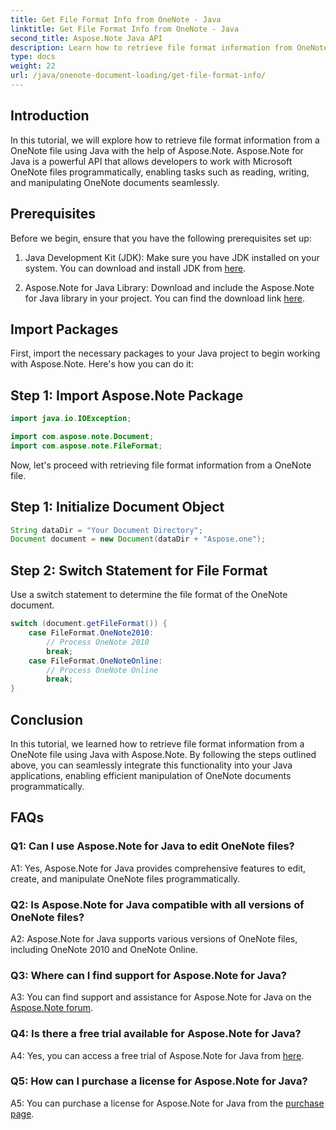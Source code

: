 ```yaml
---
title: Get File Format Info from OneNote - Java
linktitle: Get File Format Info from OneNote - Java
second_title: Aspose.Note Java API
description: Learn how to retrieve file format information from OneNote files using Java with Aspose.Note.
type: docs
weight: 22
url: /java/onenote-document-loading/get-file-format-info/
---
```

## Introduction

In this tutorial, we will explore how to retrieve file format information from a OneNote file using Java with the help of Aspose.Note. Aspose.Note for Java is a powerful API that allows developers to work with Microsoft OneNote files programmatically, enabling tasks such as reading, writing, and manipulating OneNote documents seamlessly.

## Prerequisites

Before we begin, ensure that you have the following prerequisites set up:

1. Java Development Kit (JDK): Make sure you have JDK installed on your system. You can download and install JDK from [here](https://www.oracle.com/java/technologies/javase-jdk11-downloads.html).

2. Aspose.Note for Java Library: Download and include the Aspose.Note for Java library in your project. You can find the download link [here](https://releases.aspose.com/note/java/).

## Import Packages

First, import the necessary packages to your Java project to begin working with Aspose.Note. Here's how you can do it:

## Step 1: Import Aspose.Note Package

```java
import java.io.IOException;

import com.aspose.note.Document;
import com.aspose.note.FileFormat;


```

Now, let's proceed with retrieving file format information from a OneNote file.

## Step 1: Initialize Document Object

```java
String dataDir = "Your Document Directory";
Document document = new Document(dataDir + "Aspose.one");
```

## Step 2: Switch Statement for File Format

Use a switch statement to determine the file format of the OneNote document.

```java
switch (document.getFileFormat()) {
    case FileFormat.OneNote2010:
        // Process OneNote 2010
        break;
    case FileFormat.OneNoteOnline:
        // Process OneNote Online
        break;
}
```

## Conclusion

In this tutorial, we learned how to retrieve file format information from a OneNote file using Java with Aspose.Note. By following the steps outlined above, you can seamlessly integrate this functionality into your Java applications, enabling efficient manipulation of OneNote documents programmatically.

## FAQs

### Q1: Can I use Aspose.Note for Java to edit OneNote files?

A1: Yes, Aspose.Note for Java provides comprehensive features to edit, create, and manipulate OneNote files programmatically.

### Q2: Is Aspose.Note for Java compatible with all versions of OneNote files?

A2: Aspose.Note for Java supports various versions of OneNote files, including OneNote 2010 and OneNote Online.

### Q3: Where can I find support for Aspose.Note for Java?

A3: You can find support and assistance for Aspose.Note for Java on the [Aspose.Note forum](https://forum.aspose.com/c/note/28).

### Q4: Is there a free trial available for Aspose.Note for Java?

A4: Yes, you can access a free trial of Aspose.Note for Java from [here](https://releases.aspose.com/).

### Q5: How can I purchase a license for Aspose.Note for Java?

A5: You can purchase a license for Aspose.Note for Java from the [purchase page](https://purchase.aspose.com/buy).
